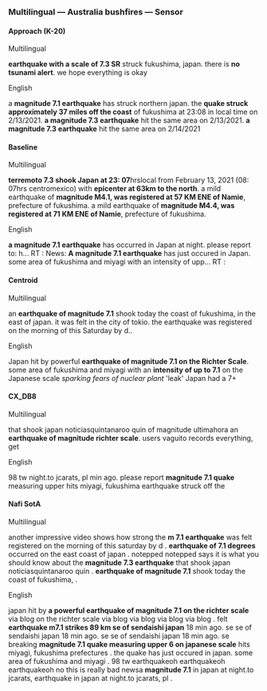 ### Multilingual — Australia bushfires — Sensor



#### Approach (K-20)

Multilingual

**earthquake with a scale of 7.3 SR** struck fukushima, japan. there is **no tsunami alert**. we hope everything is okay

English

a **magnitude 7.1 earthquake** has struck northern japan. the **quake struck approximately 37 miles off the coast** of fukushima at 23:08 in local time on 2/13/2021. **a magnitude 7.3 earthquake** hit the same area on 2/13/2021. **a magnitude 7.3 earthquake** hit the same area on 2/14/2021



#### Baseline

Multilingual

**terremoto 7.3 shook Japan at 23: 07**hrslocal from February 13, 2021 (08: 07hrs centromexico) with **epicenter at 63km to the north**. a mild earthquake of **magnitude M4.1, was registered at 57 KM ENE of Namie**, prefecture of fukushima. a mild earthquake of **magnitude M4.4, was registered at 71 KM ENE of Namie**, prefecture of fukushima.

English

**a magnitude 7.1 earthquake** has occurred in Japan at night. please report to: h... RT : News: **A magnitude 7.1 earthquake** has just occured in Japan. some area of fukushima and miyagi with an intensity of upp... RT :



#### Centroid

Multilingual

an **earthquake of magnitude 7.1** shook today the coast of fukushima, in the east of japan. it was felt in the city of tokio. the earthquake was registered on the morning of this Saturday by d..

English

Japan hit by powerful **earthquake of magnitude 7.1 on the Richter Scale**. some area of fukushima and miyagi with an **intensity of up to 7.1** on the Japanese scale *sparking fears of nuclear plant* 'leak' Japan had a 7+



#### CX\_DB8

Multilingual

that shook japan noticiasquintanaroo quin of magnitude ultimahora an **earthquake of magnitude richter scale**. users vaguito records everything, get

English

98 tw night.to jcarats, pl min ago. please report **magnitude 7.1 quake** measuring upper hits miyagi, fukushima earthquake struck off the



#### Nafi SotA

Multilingual

another impressive video shows how strong the **m 7.1 earthquake** was felt registered on the morning of this saturday by d .
**earthquake of 7.1 degrees** occurred on the east coast of japan .
notepped notepped says it is what you should know about the **magnitude 7.3 earthquake** that shook japan noticiasquintanaroo quin .
**earthquake of magnitude 7.1** shook today the coast of fukushima, .

English

japan hit by **a powerful earthquake of magnitude 7.1 on the richter scale** via blog on the richter scale via blog via blog via blog via blog .
felt **earthquake m7.1 strikes 89 km se of sendaishi japan** 18 min ago. se se of sendaishi japan 18 min ago. se se of sendaishi japan 18 min ago. se
breaking **magnitude 7.1 quake measuring upper 6 on japanese scale** hits miyagi, fukushima prefectures .
the quake has just occured in japan. some area of fukushima and miyagi .
98 tw earthquakeoh earthquakeoh earthquakeoh no this is really bad newsa **magnitude 7.1** in japan at night.to jcarats, earthquake in japan at night.to jcarats, pl .
